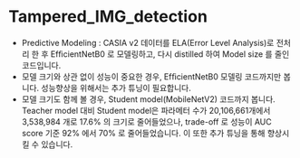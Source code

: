 # Tampered_IMG_detection

 * Predictive Modeling : CASIA v2 데이터를 ELA(Error Level Analysis)로 전처리 한 후 EfﬁcientNetB0 로 모델링하고, 다시 distilled 하여 Model size 를 줄인 코드입니다.
 * 모델 크기와 상관 없이 성능이 중요한 경우, EfﬁcientNetB0 모델링 코드까지만 봅니다. 성능향상을 위해서는 추가 튜닝이 필요합니다.
 * 모델 크기도 함께 볼 경우, Student model(MobileNetV2) 코드까지 봅니다. Teacher model 대비 Student model은 파라메터 수가 20,106,661개에서 3,538,984 개로 17.6% 의 크기로 줄어들었으나, trade-off 로 성능이 AUC score 기준 92% 에서 70% 로 줄어들었습니다. 이 또한 추가 튜닝을 통해 향상시킬 수 있습니다. 
